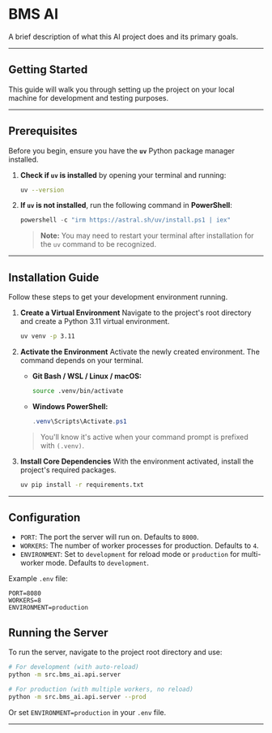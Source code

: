 # BMS AI

A brief description of what this AI project does and its primary goals.

***

## Getting Started

This guide will walk you through setting up the project on your local machine for development and testing purposes.

***

## Prerequisites

Before you begin, ensure you have the **`uv`** Python package manager installed.

1.  **Check if `uv` is installed** by opening your terminal and running:
    ```bash
    uv --version
    ```
2.  **If `uv` is not installed**, run the following command in **PowerShell**:
    ```powershell
    powershell -c "irm https://astral.sh/uv/install.ps1 | iex"
    ```
    > **Note:** You may need to restart your terminal after installation for the `uv` command to be recognized.

***

## Installation Guide

Follow these steps to get your development environment running.

1.  **Create a Virtual Environment**
    Navigate to the project's root directory and create a Python 3.11 virtual environment.
    ```bash
    uv venv -p 3.11
    ```

2.  **Activate the Environment**
    Activate the newly created environment. The command depends on your terminal.
    * **Git Bash / WSL / Linux / macOS:**
        ```bash
        source .venv/bin/activate
        ```
    * **Windows PowerShell:**
        ```powershell
        .venv\Scripts\Activate.ps1
        ```
    > You'll know it's active when your command prompt is prefixed with `(.venv)`.

3.  **Install Core Dependencies**
    With the environment activated, install the project's required packages.
    ```bash
    uv pip install -r requirements.txt
    ```

***

## Configuration

- `PORT`: The port the server will run on. Defaults to `8000`.
- `WORKERS`: The number of worker processes for production. Defaults to `4`.
- `ENVIRONMENT`: Set to `development` for reload mode or `production` for multi-worker mode. Defaults to `development`.

Example `.env` file:

```
PORT=8080
WORKERS=8
ENVIRONMENT=production
```

## Running the Server

To run the server, navigate to the project root directory and use:

```bash
# For development (with auto-reload)
python -m src.bms_ai.api.server

# For production (with multiple workers, no reload)
python -m src.bms_ai.api.server --prod
```

Or set `ENVIRONMENT=production` in your `.env` file.

***